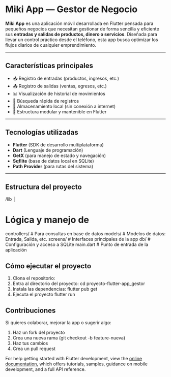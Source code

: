 # Miki App — Gestor de Negocio

**Miki App** es una aplicación móvil desarrollada en Flutter pensada para pequeños negocios que necesitan gestionar de forma sencilla y eficiente sus **entradas y salidas de productos, dinero o servicios**. Diseñada para llevar un control práctico desde el teléfono, esta app busca optimizar los flujos diarios de cualquier emprendimiento.

---

## Características principales

- 📥 Registro de entradas (productos, ingresos, etc.)
- 📤 Registro de salidas (ventas, egresos, etc.)
- 📊 Visualización de historial de movimientos
- 🔎 Búsqueda rápida de registros
- 💾 Almacenamiento local (sin conexión a internet)
- 🧱 Estructura modular y mantenible en Flutter

---

## Tecnologías utilizadas

- **Flutter** (SDK de desarrollo multiplataforma)
- **Dart** (Lenguaje de programación)
- **GetX** (para manejo de estado y navegación)
- **Sqflite** (base de datos local en SQLite)
- **Path Provider** (para rutas del sistema)

---

## Estructura del proyecto

/lib
│
# Lógica y manejo de 
controllers/ # Para consultas en base de datos
models/ # Modelos de datos: Entrada, Salida, etc.
screens/ # Interfaces principales de la app
db/ # Configuración y acceso a SQLite
main.dart # Punto de entrada de la aplicación


## Cómo ejecutar el proyecto

1. Clona el repositorio:
2. Entra al directorio del proyecto:
     cd proyecto-flutter-app_gestor
3. Instala las dependencias:
   flutter pub get
4. Ejecuta el proyecto
   flutter run


## Contribuciones
Si quieres colaborar, mejorar la app o sugerir algo:

1. Haz un fork del proyecto
2. Crea una nueva rama (git checkout -b feature-nueva)
3. Haz tus cambios
4. Crea un pull request




For help getting started with Flutter development, view the
[online documentation](https://docs.flutter.dev/), which offers tutorials,
samples, guidance on mobile development, and a full API reference.
